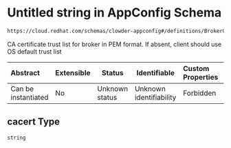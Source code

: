 # Untitled string in AppConfig Schema

```txt
https://cloud.redhat.com/schemas/clowder-appconfig#/definitions/BrokerConfig/properties/cacert
```

CA certificate trust list for broker in PEM format. If absent, client should use OS default trust list


| Abstract            | Extensible | Status         | Identifiable            | Custom Properties | Additional Properties | Access Restrictions | Defined In                                                    |
| :------------------ | ---------- | -------------- | ----------------------- | :---------------- | --------------------- | ------------------- | ------------------------------------------------------------- |
| Can be instantiated | No         | Unknown status | Unknown identifiability | Forbidden         | Allowed               | none                | [schema.json\*](../../out/schema.json "open original schema") |

## cacert Type

`string`
